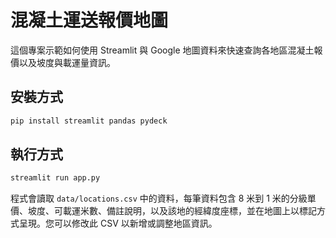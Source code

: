 # 混凝土運送報價地圖

這個專案示範如何使用 Streamlit 與 Google 地圖資料來快速查詢各地區混凝土報價以及坡度與載運量資訊。

## 安裝方式

```bash
pip install streamlit pandas pydeck
```

## 執行方式

```bash
streamlit run app.py
```

程式會讀取 `data/locations.csv` 中的資料，每筆資料包含 8 米到 1 米的分級單價、坡度、可載運米數、備註說明，以及該地的經緯度座標，並在地圖上以標記方式呈現。您可以修改此 CSV 以新增或調整地區資訊。
